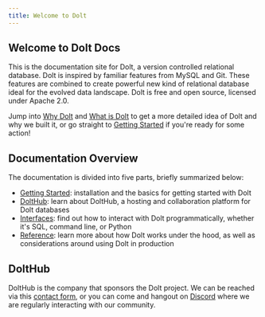 ```yaml
---
title: Welcome to Dolt
---
```


## Welcome to Dolt Docs

This is the documentation site for Dolt, a version controlled relational database. Dolt is inspired by familiar features from MySQL and Git. These features are combined to create powerful new kind of relational database ideal for the evolved data landscape. Dolt is free and open source, licensed under Apache 2.0.

Jump into [Why Dolt](introduction/why-dolt.md) and [What is Dolt](introduction/what-is-dolt.md) to get a more detailed idea of Dolt and why we built it, or go straight to [Getting Started](getting-started/installation.md) if you're ready for some action!



## Documentation Overview

The documentation is divided into five parts, briefly summarized below:
- [Getting Started](getting-started/installation.md): installation and the basics for getting started with Dolt
- [DoltHub](dolthub/getting-started.md): learn about DoltHub, a hosting and collaboration platform for Dolt databases
- [Interfaces](interfaces/sql): find out how to interact with Dolt programmatically, whether it's SQL, command line, or Python
- [Reference](reference/architecture.md): learn more about how Dolt works under the hood, as well as considerations around using Dolt in production


## DoltHub

DoltHub is the company that sponsors the Dolt project. We can be reached via this [contact form](https://www.dolthub.com/contact), or you can come and hangout on [Discord](https://discord.com/invite/RFwfYpu) where we are regularly interacting with our community.
